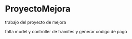 # ProyectoMejora
trabajo del proyecto de mejora


falta model y controller de tramites y generar codigo de pago
